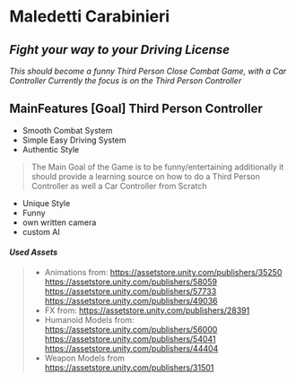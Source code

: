 # Maledetti Carabinieri 

## _Fight your way to your Driving License_
_This should become a funny Third Person Close Combat Game, with a Car Controller_
_Currently the focus is on the Third Person Controller_ 

## MainFeatures [Goal] Third Person Controller

- Smooth Combat System
- Simple Easy Driving System
- Authentic Style

> The Main Goal of the Game is to be funny/entertaining
> additionally it should provide a learning source on how to do a Third Person Controller as well a Car Controller from Scratch
- Unique Style 
- Funny
- own written camera
- custom AI 


#### _Used Assets_

> - Animations from:
>   https://assetstore.unity.com/publishers/35250
>   https://assetstore.unity.com/publishers/58059
>   https://assetstore.unity.com/publishers/57733
>   https://assetstore.unity.com/publishers/49036
> - FX from: 
>   https://assetstore.unity.com/publishers/28391
> - Humanoid Models from: 
>   https://assetstore.unity.com/publishers/56000
>   https://assetstore.unity.com/publishers/54041
>   https://assetstore.unity.com/publishers/44404
> - Weapon Models from
>   https://assetstore.unity.com/publishers/31501
